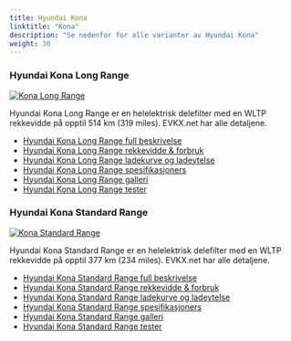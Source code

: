 ```yaml
---
title: Hyundai Kona
linktitle: "Kona"
description: "Se nedenfor for alle varianter av Hyundai Kona"
weight: 30
---
```

### Hyundai Kona Long Range

<a href="kona_long_range/"><img src="https://media.evkx.net/multimedia/models/hyundai/kona/kona_long_range/main_1_st.jpg" class="img-fluid" alt="Kona Long Range" ></a>

Hyundai Kona Long Range er en helelektrisk delefilter med en WLTP rekkevidde på opptil 514 km (319 miles). EVKX.net har alle detaljene. 

- [Hyundai Kona Long Range full beskrivelse](kona_long_range/)
- [Hyundai Kona Long Range rekkevidde & forbruk](kona_long_range/rangeandconsumption)
- [Hyundai Kona Long Range ladekurve og ladeytelse](kona_long_range/chargingcurve)
- [Hyundai Kona Long Range spesifikasjoners](kona_long_range/specifications)
- [Hyundai Kona Long Range galleri](kona_long_range/gallery)
- [Hyundai Kona Long Range tester](kona_long_range/reviews)

### Hyundai Kona Standard Range

<a href="kona_standard_range/"><img src="https://media.evkx.net/multimedia/models/hyundai/kona/kona_standard_range/main_1_st.jpg" class="img-fluid" alt="Kona Standard Range" ></a>

Hyundai Kona Standard Range er en helelektrisk delefilter med en WLTP rekkevidde på opptil 377 km (234 miles). EVKX.net har alle detaljene. 

- [Hyundai Kona Standard Range full beskrivelse](kona_standard_range/)
- [Hyundai Kona Standard Range rekkevidde & forbruk](kona_standard_range/rangeandconsumption)
- [Hyundai Kona Standard Range ladekurve og ladeytelse](kona_standard_range/chargingcurve)
- [Hyundai Kona Standard Range spesifikasjoners](kona_standard_range/specifications)
- [Hyundai Kona Standard Range galleri](kona_standard_range/gallery)
- [Hyundai Kona Standard Range tester](kona_standard_range/reviews)

